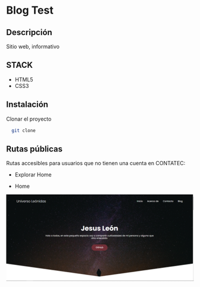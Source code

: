 # Blog Test

## Descripción
Sitio web, informativo

## STACK
- HTML5
- CSS3

## Instalación

Clonar el proyecto

```bash
  git clone 
```

## Rutas públicas
Rutas accesibles para usuarios que no tienen una cuenta en CONTATEC:

* Explorar Home

* Home

![Home](./images/Home.png)
